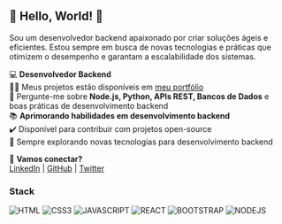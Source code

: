 ## 🚀 **Hello, World!** 👋  
Sou um desenvolvedor backend apaixonado por criar soluções ágeis e eficientes. Estou sempre em busca de novas tecnologias e práticas que otimizem o desempenho e garantam a escalabilidade dos sistemas.  

💻 **Desenvolvedor Backend**  
👨‍💻 Meus projetos estão disponíveis em [meu portfólio](https://pedromartinsdev.github.io/portfolio/) </br>
💬 Pergunte-me sobre **Node.js, Python, APIs REST, Bancos de Dados** e boas práticas de desenvolvimento backend  
📚 **Aprimorando habilidades em desenvolvimento backend**  
✔️ Disponível para contribuir com projetos open-source  
🌱 Sempre explorando novas tecnologias para desenvolvimento backend  

🔗 **Vamos conectar?**  
[LinkedIn](https://www.linkedin.com/in/pedro-dev/) | [GitHub](https://github.com/pedromartinsdev) | [Twitter](https://x.com/pedromartinsdev)  


### Stack

![HTML](https://img.shields.io/badge/HTML5-E34F26.svg?style=for-the-badge&logo=HTML5&logoColor=white) ![CSS3](https://img.shields.io/badge/CSS3-1572B6.svg?style=for-the-badge&logo=CSS3&logoColor=white) ![JAVASCRIPT](https://img.shields.io/badge/JavaScript-F7DF1E.svg?style=for-the-badge&logo=JavaScript&logoColor=black)  ![REACT](https://img.shields.io/badge/React-61DAFB.svg?style=for-the-badge&logo=React&logoColor=black) ![BOOTSTRAP](https://img.shields.io/badge/Bootstrap-7952B3.svg?style=for-the-badge&logo=Bootstrap&logoColor=white) ![NODEJS](https://img.shields.io/badge/node.js-339933?style=for-the-badge&logo=Node.js&logoColor=white)
